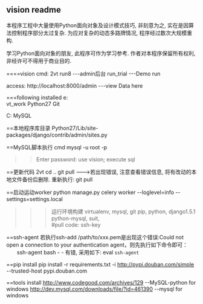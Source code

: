 ## vision readme

本程序工程中大量使用Python面向对象及设计模式技巧, 非刻意为之, 实在是因算法控制程序部分太过复杂. 为应对复杂的动态多路牌情况, 程序经过数次大规模重构. 

学习Python面向对象的朋友, 此程序可作为学习参考.  作者对本程序保留所有权利, 非经许可不得用于商业目的.


====vision cmd:
2vt
run8                        ---admin后台
run_trial                   ---Demo run

access: http://localhost:8000/admin         ---view Data here

===following installed
e:  
  vt_work
  Python27
  Git
  
C: MySQL

==本地程序库目录
Python27/Lib/site-packages/django/contrib/admin/sites.py

==MySQL脚本执行
cmd
mysql -u root -p
>>Enter password:
use vision;
>>execute sql 

==更新代码
2vt
cd ..
git pull
--->若出现错误, 注意查看错误信息, 将有改动的本地文件备份后删除. 重新执行:
git pull

==启动运动worker
python manage.py celery worker --loglevel=info --settings=settings.local

>>>运行环境构建
virtualenv, mysql, git
pip, python, django1.5.1
python-mysql, suit,  
#pull code:  ssh-key

==ssh-agent
若执行ssh-add /path/to/xxx.pem是出现这个错误:Could not open a connection to your authentication agent，则先执行如下命令即可：
　　ssh-agent bash          - - 有错, 采用如下:
   eval `ssh-agent`


==pip install 
pip install -r requirements.txt -i http://pypi.douban.com/simple --trusted-host pypi.douban.com

==tools install 
http://www.codegood.com/archives/129    --MySQL-python for windows
http://dev.mysql.com/downloads/file/?id=461390    --mysql for windows












